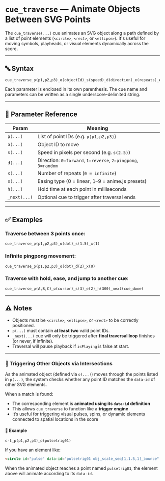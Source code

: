# `cue_traverse` — Animate Objects Between SVG Points

The `cue_traverse(...)` cue animates an SVG object along a path defined by a list of point elements (`<circle>`, `<rect>`, or `<ellipse>`). It's useful for moving symbols, playheads, or visual elements dynamically across the score.

---

## 🔤 Syntax

```
cue_traverse_p(p1,p2,p3)_o(objectId)_s(speed)_d(direction)_x(repeats)_e(easeType)_h(holdMs)_next(targetCue)
```

Each parameter is enclosed in its own parenthesis. The cue name and parameters can be written as a single underscore-delimited string.

---

## 🧩 Parameter Reference

| Param     | Meaning                                         |
|-----------|--------------------------------------------------|
| `p(...)`  | List of point IDs (e.g. `p(p1,p2,p3)`)           |
| `o(...)`  | Object ID to move                                |
| `s(...)`  | Speed in pixels per second (e.g. `s(2.5)`)       |
| `d(...)`  | Direction: `0=forward`, `1=reverse`, `2=pingpong`, `3=random` |
| `x(...)`  | Number of repeats (`0 = infinite`)               |
| `e(...)`  | Easing type (0 = linear, 1–9 = anime.js presets) |
| `h(...)`  | Hold time at each point in milliseconds          |
| `_next(...)` | Optional cue to trigger after traversal ends  |

---

## ✅ Examples

### Traverse between 3 points once:
```
cue_traverse_p(p1,p2,p3)_o(dot)_s(1.5)_x(1)
```

### Infinite pingpong movement:
```
cue_traverse_p(p1,p2,p3)_o(dot)_d(2)_x(0)
```

### Traverse with hold, ease, and jump to another cue:
```
cue_traverse_p(A,B,C)_o(cursor)_s(3)_e(2)_h(300)_next(cue_done)
```

---

## ⚠️ Notes

- Objects must be `<circle>`, `<ellipse>`, or `<rect>` to be correctly positioned.
- `p(...)` must contain **at least two** valid point IDs.
- `_next(...)` cue will only be triggered after **final traversal loop** finishes (or never, if infinite).
- Traversal will pause playback if `isPlaying` is false at start.

---

### 🎯 Triggering Other Objects via Intersections

As the animated object (defined via `o(...)`) moves through the points listed in `p(...)`, the system checks whether any point ID matches the `data-id` of other SVG elements.

When a match is found:

- The corresponding element is **animated using its `data-id` definition**
- This allows `cue_traverse` to function like a **trigger engine**
- It’s useful for triggering visual pulses, spins, or dynamic elements connected to spatial locations in the score

#### 🧪 Example

```
c-t_p(p1,p2,p3)_o(pulsetrig01)
```

If you have an element like:

```html
<circle id="pulse" data-id="pulsetrig01 obj_scale_seq[1,1.5,1]_bounce" />
```

When the animated object reaches a point named `pulsetrig01`, the element above will animate according to its `data-id`.
